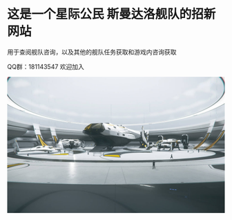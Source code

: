 # 这是一个星际公民   斯曼达洛舰队的招新网站
  用于查阅舰队咨询，以及其他的舰队任务获取和游戏内咨询获取

  QQ群：181143547  欢迎加入

![Image text](https://github.com/Chenxupeng6/simandaluo.github/blob/main/images/%E5%95%86%E4%B8%9A%E8%B0%88%E5%88%A4.jpg)
